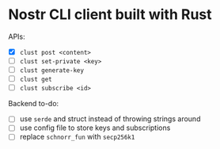 # Nostr CLI client built with Rust
APIs:
- [x] `clust post <content>`
- [ ] `clust set-private <key>`
- [ ] `clust generate-key`
- [ ] `clust get`
- [ ] `clust subscribe <id>`

Backend to-do:
- [ ] use `serde` and struct instead of throwing strings around
- [ ] use config file to store keys and subscriptions
- [ ] replace `schnorr_fun` with `secp256k1`
